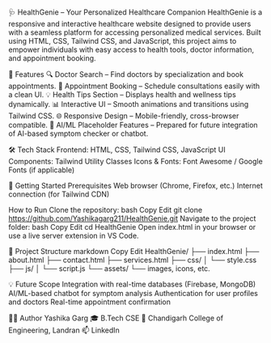 🩺 HealthGenie – Your Personalized Healthcare Companion
HealthGenie is a responsive and interactive healthcare website designed to provide users with a seamless platform for accessing personalized medical services. Built using HTML, CSS, Tailwind CSS, and JavaScript, this project aims to empower individuals with easy access to health tools, doctor information, and appointment booking.

🌟 Features
🔍 Doctor Search – Find doctors by specialization and book appointments.
📅 Appointment Booking – Schedule consultations easily with a clean UI.
💡 Health Tips Section – Displays health and wellness tips dynamically.
📊 Interactive UI – Smooth animations and transitions using Tailwind CSS.
🌐 Responsive Design – Mobile-friendly, cross-browser compatible.
🧠 AI/ML Placeholder Features – Prepared for future integration of AI-based symptom checker or chatbot.

🛠️ Tech Stack
Frontend: HTML, CSS, Tailwind CSS, JavaScript
UI Components: Tailwind Utility Classes
Icons & Fonts: Font Awesome / Google Fonts (if applicable)

🚀 Getting Started
Prerequisites
Web browser (Chrome, Firefox, etc.)
Internet connection (for Tailwind CDN)

How to Run
Clone the repository:
bash
Copy
Edit
git clone https://github.com/Yashikagarg211/HealthGenie.git
Navigate to the project folder:
bash
Copy
Edit
cd HealthGenie
Open index.html in your browser or use a live server extension in VS Code.

📂 Project Structure
markdown
Copy
Edit
HealthGenie/
├── index.html
├── about.html
├── contact.html
├── services.html
├── css/
│   └── style.css
├── js/
│   └── script.js
└── assets/
    └── images, icons, etc.

💡 Future Scope
Integration with real-time databases (Firebase, MongoDB)
AI/ML-based chatbot for symptom analysis
Authentication for user profiles and doctors
Real-time appointment confirmation

👩‍💻 Author
Yashika Garg
🎓 B.Tech CSE
📍 Chandigarh College of Engineering, Landran
📫 LinkedIn
